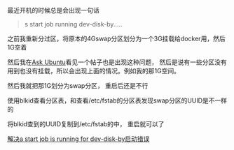 最近开机的时候总是会出现一句话

> s start job running dev-disk-by.....

之前我重新分过区，将原本的4Gswap分区划分为一个3G挂载给docker用，然后1G空着

然后我在[Ask Ubuntu](https://askubuntu.com/questions/711016/slow-boot-a-start-job-is-running-for-dev-disk-by)看见一个帖子也是出现这种问题， 然后是说有一些分区没有用到也没有挂载，所以会出现上面的情况。例如我的那1G空间。

然后我就把那1G划分为swap分区， 重启后还是不行

使用blkid查看分区表，和查看/etc/fstab的分区表发现swap分区的UUID是不一样的

将blkid查到的UUID复制到/etc/fstab的中， 重启就可以了

[解决a start job is running for dev-disk-by启动错误](https://www.linuxdashen.com/%E8%A7%A3%E5%86%B3a-start-job-running-dev-disk-by%E5%90%AF%E5%8A%A8%E9%94%99%E8%AF%AF)
